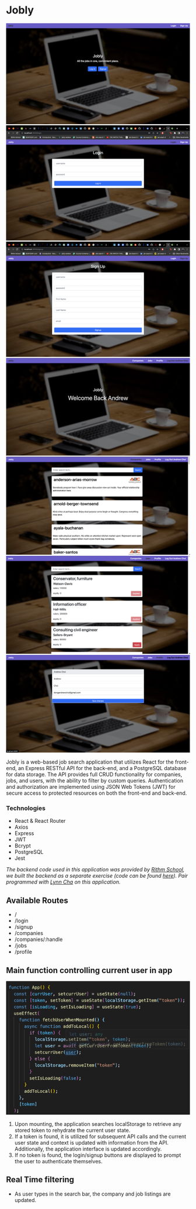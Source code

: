 # Jobly

![Home page](./public/screenshots/Homepage.png "Homepage")
![log in ](./public/screenshots/Login.png "Log in")
![sign up](./public/screenshots/SignUp.png "Sign up")
![Home Page after log in](./public/screenshots/HomePage_loggedIn.png "AuthN Home Page")
![Companies List](./public/screenshots/CompaniesList.png "Companies List")
![Jobs List](./public/screenshots/JobsList.png "Jobs List")
![update Profile](./public/screenshots/updateProfileForm.png "update Profile")


Jobly is a web-based job search application that utilizes React for the front-end, an Express RESTful API for the back-end, and a PostgreSQL database for data storage. The API provides full CRUD functionality for companies, jobs, and users, with the ability to filter by custom queries. Authentication and authorization are implemented using JSON Web Tokens (JWT) for secure access to protected resources on both the front-end and back-end.



### Technologies
- React & React Router
- Axios
- Express
- JWT
- Bcrypt
- PostgreSQL
- Jest

_The backend code used in this application was provided by [Rithm School](https://www.rithmschool.com/), we built the backend as a separate exercise (code can be found [here](https://github.com/DongChoi/express-jobly)). Pair programmed with [Lynn Cha](https://github.com/lynecha) on this application._

## Available Routes

- /
- /login
- /signup
- /companies
- /companies/:handle
- /jobs
- /profile

## Main function controlling current user in app

![Code snippet - useState/useEffect](./public/screenshots/AppStateAndUseEffect.png "Code snippet - useState/useEffect")


1. Upon mounting, the application searches localStorage to retrieve any stored token to rehydrate the current user state.
2. If a token is found, it is utilized for subsequent API calls and the current user state and context is updated with information from the API. Additionally, the application interface is updated accordingly.
3. If no token is found, the login/signup buttons are displayed to prompt the user to authenticate themselves.

## Real Time filtering

- As user types in the search bar, the company and job listings are updated.